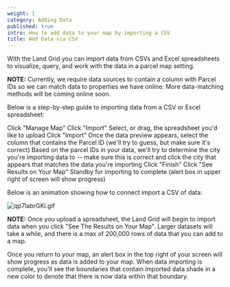 ```yaml
---
weight: 1
category: Adding Data
published: true
intro: How to add data to your map by importing a CSV
title: Add Data via CSV
---
```

With the Land Grid you can import data from CSVs and Excel spreadsheets to visualize, query, and work with the data in a parcel map setting.

**NOTE:** Currently, we require data sources to contain a column with Parcel IDs so we can match data to properties we have online. More data-matching methods will be coming online soon.

Below is a step-by-step guide to importing data from a CSV or Excel spreadsheet:

Click "Manage Map"
Click "Import"
Select, or drag, the spreadsheet you'd like to upload
Click "Import"
Once the data preview appears, select the column that contains the Parcel ID (we'll try to guess, but make sure it's correct)
Based on the parcel IDs in your data, we'll try to determine the city you're importing data to -- make sure this is correct and click the city that appears that matches the data you're importing
Click "Finish"
Click "See Results on Your Map"
Standby for importing to complete (alert box in upper right of screen will show progress)

Below is an animation showing how to connect import a CSV of data:

![qp7IabrGKl.gif]({{site.baseurl}}/img/qp7IabrGKl.gif)


**NOTE:** Once you upload a spreadsheet, the Land Grid will begin to import data when you click "See The Results on Your Map". Larger datasets will take a while, and there is a max of 200,000 rows of data that you can add to a map.

Once you return to your map, an alert box in the top right of your screen will show progress as data is added to your map. When data importing is complete, you'll see the boundaries that contain imported data shade in a new color to denote that there is now data within that boundary.
